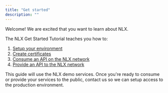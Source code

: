 ```yaml
---
title: "Get started"
description: ""
---
```


Welcome! We are excited that you want to learn about NLX.

The NLX Get Started Tutorial teaches you how to:

1. [Setup your environment](./setup-your-environment/)
1. [Create certificates](./create-certificates/)
1. [Consume an API on the NLX network](./consume-an-api/)
1. [Provide an API to the NLX network](./provide-an-api/)

This guide will use the NLX demo services. Once you're ready to consume or provide your services
to the public, contact us so we can setup access to the production environment.

